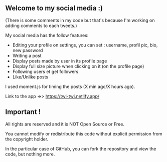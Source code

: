 ## Welcome to my social media :)

(There is some comments in my code but that's because I'm working on adding comments to each tweets.)

My social media has the follow features:
  * Editing your profile on settings, you can set : username, profil pic, bio, new password
  * Writing a post
  * Display posts made by user in its profile page
  * Display full size picture when clicking on it (on the profile page) 
  * Following users et get followers
  * Like/Unlike posts

I used moment.js for timing the posts (X min ago/X hours ago).

Link to the app =>> https://twi-twi.netlify.app/

## Important !

All rights are reserved and it is NOT Open Source or Free.

You cannot modify or redistribute this code without explicit permission from the copyright holder.

In the particular case of GitHub, you can fork the repository and view the code, but nothing more.
